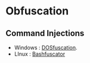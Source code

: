 # Obfuscation

## Command Injections

* Windows : [DOSfuscation](https://github.com/danielbohannon/Invoke-DOSfuscation).
* LInux : [Bashfuscator](https://github.com/Bashfuscator/Bashfuscator)
